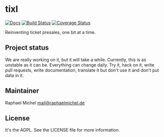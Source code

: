 tixl
====

[![Docs](https://readthedocs.org/projects/tixl/badge/)](https://readthedocs.org/projects/tixl/)
[![Build Status](https://travis-ci.org/tixl/tixl.svg?branch=master)](https://travis-ci.org/tixl/tixl)
[![Coverage Status](https://img.shields.io/coveralls/tixl/tixl.svg)](https://coveralls.io/r/tixl/tixl)


Reinventing ticket presales, one bit at a time.

Project status
--------------
We are really working on it, but it will take a while. Currently, this is as unstable as it can be. Everything can change daily. Try it, hack on it, write pull requests, write documentation, translate it but don't use it and don't put data in it.

Maintainer
----------
Raphael Michel <mail@raphaelmichel.de>

License
-------
It's the AGPL. See the LICENSE file for more information.
